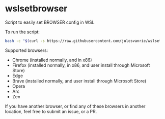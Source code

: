 # wslsetbrowser
Script to easily set BROWSER config in WSL

To run the script:
```bash
bash -c "$(curl -s https://raw.githubusercontent.com/julesvanrie/wslsetbrowser/refs/heads/main/wslsetbrowser.sh)"
```

Supported browsers:
- Chrome (installed normally, and in x86)
- Firefox (installed normally, in x86, and user install through Microsoft Store)
- Edge
- Brave (installed normally, and user install through Microsoft Store)
- Opera
- Arc
- Zen

If you have another browser, or find any of these browsers in another location, feel free to submit an issue, or a PR.
